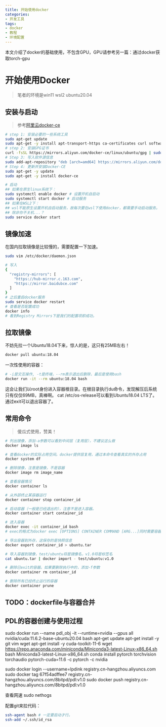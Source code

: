 ```yaml
---
title: 开始使用docker
categories:
- 开发工具
tags:
- docker
- 教程
- 环境配置
---
```


本文介绍了docker的基础使用，不包含GPU，GPU请参考另一篇：通过docker获取torch-gpu

<!--more-->


# 开始使用Docker

> 笔者的环境是win11 wsl2 ubuntu20.04

## 安装与启动

> 参考[阿里云docker-ce](https://developer.aliyun.com/mirror/docker-ce/)

```sh
# step 1: 安装必要的一些系统工具
sudo apt-get update
sudo apt-get -y install apt-transport-https ca-certificates curl software-properties-common
# step 2: 安装GPG证书
curl -fsSL https://mirrors.aliyun.com/docker-ce/linux/ubuntu/gpg | sudo apt-key add -
# Step 3: 写入软件源信息
sudo add-apt-repository "deb [arch=amd64] https://mirrors.aliyun.com/docker-ce/linux/ubuntu $(lsb_release -cs) stable"
# Step 4: 更新并安装Docker-CE
sudo apt-get -y update
sudo apt-get -y install docker-ce

# 启动
## 如果在原生linux系统下：
sudo systemctl enable docker # 设置开机自启动
sudo systemctl start docker # 启动服务
## 如果在WSL2下：
## wsl不能原生设置开机自启动服务，故每次要在wsl下使用docker，都需要手动启动服务。
## 除非你不关机...？
sudo service docker start
```

## 镜像加速

在国内拉取镜像是比较慢的，需要配置一下加速。

```sh
sudo vim /etc/docker/daemon.json

# 写入
{
  "registry-mirrors": [
    "https://hub-mirror.c.163.com",
    "https://mirror.baidubce.com"
  ]
}
# 之后重启docker服务
sudo service docker restart
# 查看是否配置成功
docker info
# 看到Registry Mirrors下是我们的配置项即成功。
```

## 拉取镜像

不妨先拉一个Ubuntu18.04下来，惊人的是，这只有25MB左右！

```sh
docker pull ubuntu:18.04
```

一次性使用的容器：

```sh
# -i是交互操作, -t是终端，--rm表示退出后删除，最后是使用bash
docker run -it --rm ubuntu:18.04 bash
```

这会让我们以root身份进入容器根目录。在根目录执行du命令，发现解压后系统只有仅仅69MB，真棒啊。
cat /etc/os-release可以看到Ubuntu18.04 LTS了。
通过exit可以退出容器了。

## 常用命令

> 傻瓜式使用，赞美！

```sh
# 列出镜像，添加-a参数可以看到中间层（复用层），不建议这么做
docker image ls

# 查看docker的实际占用空间。docker提供层复用，通过本命令查看真实的外存占用
docker system df 

# 删除镜像，注意是镜像，不是容器
docker image rm image_name

# 查看容器情况
docker container ls

# 从外部终止某容器运行
docker container stop container_id 

# 启动容器（一般是已经退出的），注意不是进入容器。
docker container start container_id 

# 进入容器
docker exec -it container_id bash 
# exec的格式为docker exec [OPTIONS] CONTAINER COMMAND [ARG...]同时需要容器和命令

# 导出容器到外存，这保存的是快照信息
docker export container_id > ubuntu.tar

# 导入容器到镜像，test/ubuntu将是镜像名，v1.0将是标签名
cat ubuntu.tar | docker import - test/ubuntu:v1.0

# 删除已exit的容器。如果要删除执行中的，添加-f参数
docker container rm container_id

# 删除所有已经终止运行的容器
docker container prune

```

## TODO：dockerfile与容器合并

## PDL的容器创建与使用过程
sudo docker run --name pdl_obj -it  --runtime=nvidia --gpus all nvidia/cuda:11.6.2-base-ubuntu20.04 bash
apt-get update
apt-get install -y git vim wget
apt-get install -y cuda-toolkit-11-6
wget https://repo.anaconda.com/miniconda/Miniconda3-latest-Linux-x86_64.sh
bash Miniconda3-latest-Linux-x86_64.sh
conda install pytorch torchvision torchaudio pytorch-cuda=11.6 -c pytorch -c nvidia

sudo docker login --username=lpdink registry.cn-hangzhou.aliyuncs.com
sudo docker tag 67f54adffee7 registry.cn-hangzhou.aliyuncs.com/8bitpd/pdl:v1.0
sudo docker push registry.cn-hangzhou.aliyuncs.com/8bitpd/pdl:v1.0

查看网速
sudo nethogs

配置git来拉代码：
```sh
ssh-agent bash # 一定要启动才行。
ssh-add ~/.ssh/id_rsa
```